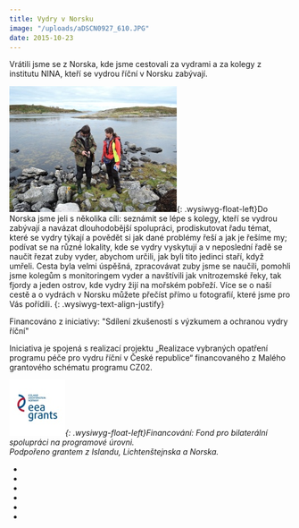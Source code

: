 ```yaml
---
title: Vydry v Norsku
image: "/uploads/aDSCN0927_610.JPG"
date: 2015-10-23
---
```

Vrátili jsme se z Norska, kde jsme cestovali za vydrami a za kolegy z
institutu NINA, kteří se vydrou říční v Norsku zabývají.

![](/uploads/aDSCN0998_300.JPG){: .wysiwyg-float-left}Do Norska jsme
jeli s několika cíli: seznámit se lépe s kolegy, kteří se vydrou
zabývají a navázat dlouhodobější spolupráci, prodiskutovat řadu témat,
které se vydry týkají a povědět si jak dané problémy řeší a jak je
řešíme my; podívat se na různé lokality, kde se vydry vyskytují a v
neposlední řadě se naučit řezat zuby vyder, abychom určili, jak byli
tito jedinci staří, když umřeli. Cesta byla velmi úspěšná, zpracovávat
zuby jsme se naučili, pomohli jsme kolegům s monitoringem vyder a
navštívili jak vnitrozemské řeky, tak fjordy a jeden ostrov, kde vydry
žijí na mořském pobřeží. Více se o naší cestě a o vydrách v Norsku
můžete přečíst přímo u fotografií, které jsme pro Vás pořídili.
{: .wysiwyg-text-align-justify}

Financováno z iniciativy: \"Sdílení zkušeností s výzkumem a ochranou
vydry říční\"  
  
Iniciativa je spojená s realizací projektu „Realizace vybraných opatření
programu péče pro vydru říční v České republice“ financovaného z Malého
grantového schématu programu CZ02.  
  
*![](/uploads/EHP-fondy_Logo_100.jpg){: .wysiwyg-float-left}Financování:
Fond pro bilaterální spolupráci na programové úrovni.*  
<i> Podpořeno grantem z Islandu, Lichtenštejnska a Norska.</i>

*  
*

*  
*

*  
*

